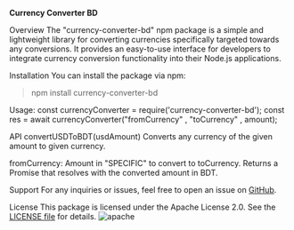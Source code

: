 **Currency Converter BD**


Overview
The "currency-converter-bd" npm package is a simple and lightweight library for converting currencies specifically targeted towards any conversions. It provides an easy-to-use interface for developers to integrate currency conversion functionality into their Node.js applications.

Installation
You can install the package via npm:
>npm install currency-converter-bd

Usage:
const currencyConverter = require('currency-converter-bd');
const res = await currencyConverter("fromCurrency" , "toCurrency" , amount);


API
convertUSDToBDT(usdAmount)
Converts any currency of  the given amount to given currency.

fromCurrency: Amount in "SPECIFIC" to convert to toCurrency.
Returns a Promise that resolves with the converted amount in BDT.



Support
For any inquiries or issues, feel free to open an issue on [GitHub](https://github.com/shovonroy173/currency-converter-bd).

License
This package is licensed under the Apache License 2.0. See the [LICENSE file]([url](https://github.com/shovonroy173/currency-converter-bd/blob/main/LICENSE)https://github.com/shovonroy173/currency-converter-bd/blob/main/LICENSE) for details.
![apache](https://github.com/shovonroy173/currency-converter-bd/assets/83116145/763d539c-c994-4f22-ab51-08b691a8fc5c)






